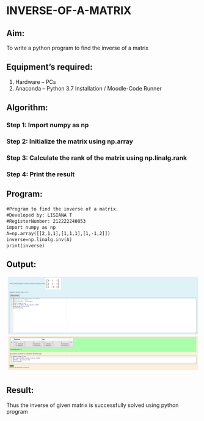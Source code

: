 # INVERSE-OF-A-MATRIX
## Aim:
To write a python program to find the inverse of a matrix
## Equipment’s required:
1. 	Hardware – PCs
2. 	Anaconda – Python 3.7 Installation / Moodle-Code Runner
## Algorithm:
### Step 1: Import numpy as np

### Step 2: Initialize the matrix using np.array

### Step 3: Calculate the rank of the matrix using np.linalg.rank

### Step 4: Print the result

## Program:
```
#Program to find the inverse of a matrix.
#Developed by: LISIANA T
#RegisterNumber: 212222240053
import numpy as np
A=np.array([[2,1,1],[1,1,1],[1,-1,2]])
inverse=np.linalg.inv(A)
print(inverse)

```
## Output:

![INVERSE-OF-A-MATRIX](inverse.png)

## Result:
Thus the inverse of given matrix is successfully solved using python program

